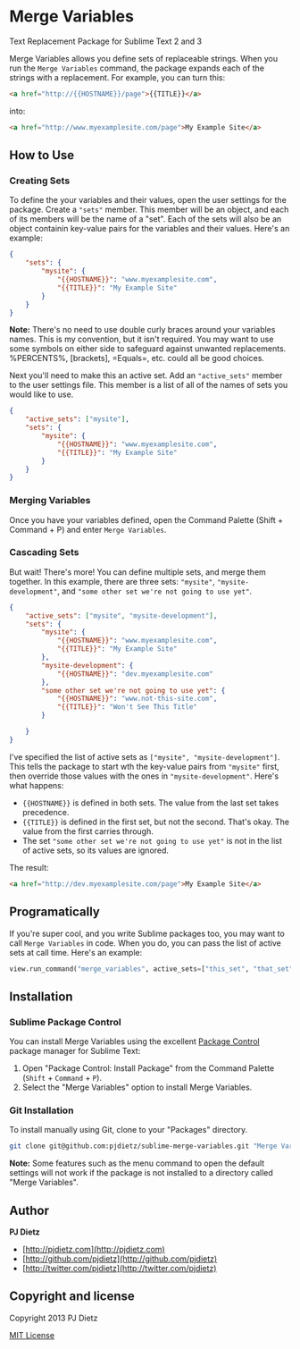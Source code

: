Merge Variables
===============

Text Replacement Package for Sublime Text 2 and 3

Merge Variables allows you define sets of replaceable strings. When you run the `Merge Variables` command, the package expands each of the strings with a replacement. For example, you can turn this:

```html
<a href="http://{{HOSTNAME}}/page">{{TITLE}}</a>
```

into:

```html
<a href="http://www.myexamplesite.com/page">My Example Site</a>
```

## How to Use

### Creating Sets

To define the your variables and their values, open the user settings for the package. Create a `"sets"` member. This member will be an object, and each of its members will be the name of a "set". Each of the sets will also be an object containin key-value pairs for the variables and their values. Here's an example:

```json
{
    "sets": {
        "mysite": {
            "{{HOSTNAME}}": "www.myexamplesite.com",
            "{{TITLE}}": "My Example Site"
        }
    }
}
```

**Note:** There's no need to use double curly braces around your variables names. This is my convention, but it isn't required. You may want to use some symbols on either side to safeguard against unwanted replacements. %PERCENTS%, [brackets], =Equals=, etc. could all be good choices.

Next you'll need to make this an active set. Add an `"active_sets"` member to the user settings file. This member is a list of all of the names of sets you would like to use.

```json
{
    "active_sets": ["mysite"],
    "sets": {
        "mysite": {
            "{{HOSTNAME}}": "www.myexamplesite.com",
            "{{TITLE}}": "My Example Site"
        }
    }
}
```


### Merging Variables

Once you have your variables defined, open the Command Palette (Shift + Command + P) and enter `Merge Variables`.

### Cascading Sets

But wait! There's more! You can define multiple sets, and merge them together. In this example, there are three sets: `"mysite"`, `"mysite-development"`, and `"some other set we're not going to use yet"`.

```json
{
    "active_sets": ["mysite", "mysite-development"],
    "sets": {
        "mysite": {
            "{{HOSTNAME}}": "www.myexamplesite.com",
            "{{TITLE}}": "My Example Site"
        },
        "mysite-development": {
            "{{HOSTNAME}}": "dev.myexamplesite.com"
        },
        "some other set we're not going to use yet": {
            "{{HOSTNAME}}": "www.not-this-site.com",
            "{{TITLE}}": "Won't See This Title"
        }

    }
}
```

I've specified the list of active sets as `["mysite", "mysite-development"]`. This tells the package to start wth the key-value pairs from `"mysite"` first, then override those values with the ones in `"mysite-development"`. Here's what happens:

- `{{HOSTNAME}}` is defined in both sets. The value from the last set takes precedence.
- `{{TITLE}}` is defined in the first set, but not the second. That's okay. The value from the first carries through.
- The set `"some other set we're not going to use yet"` is not in the list of active sets, so its values are ignored.

The result:

```html
<a href="http://dev.myexamplesite.com/page">My Example Site</a>
```

## Programatically

If you're super cool, and you write Sublime packages too, you may want to call `Merge Variables` in code. When you do, you can pass the list of active sets at call time. Here's an example:

```python
view.run_command("merge_variables", active_sets=["this_set", "that_set"])
```

## Installation

### Sublime Package Control

You can install Merge Variables using the excellent [Package Control][] package manager for Sublime Text:

1. Open "Package Control: Install Package" from the Command Palette (`Shift` + `Command` + `P`).
2. Select the "Merge Variables" option to install Merge Variables.

[Package Control]: http://wbond.net/sublime_packages/package_control

### Git Installation

To install manually using Git, clone to your "Packages" directory.

```bash
git clone git@github.com:pjdietz/sublime-merge-variables.git "Merge Variables"
```

**Note:** Some features such as the menu command to open the default settings will not work if the package is not installed to a directory called "Merge Variables".

## Author

**PJ Dietz**

+ [http://pjdietz.com](http://pjdietz.com)
+ [http://github.com/pjdietz](http://github.com/pjdietz)
+ [http://twitter.com/pjdietz](http://twitter.com/pjdietz)

## Copyright and license
Copyright 2013 PJ Dietz

[MIT License](LICENSE)
